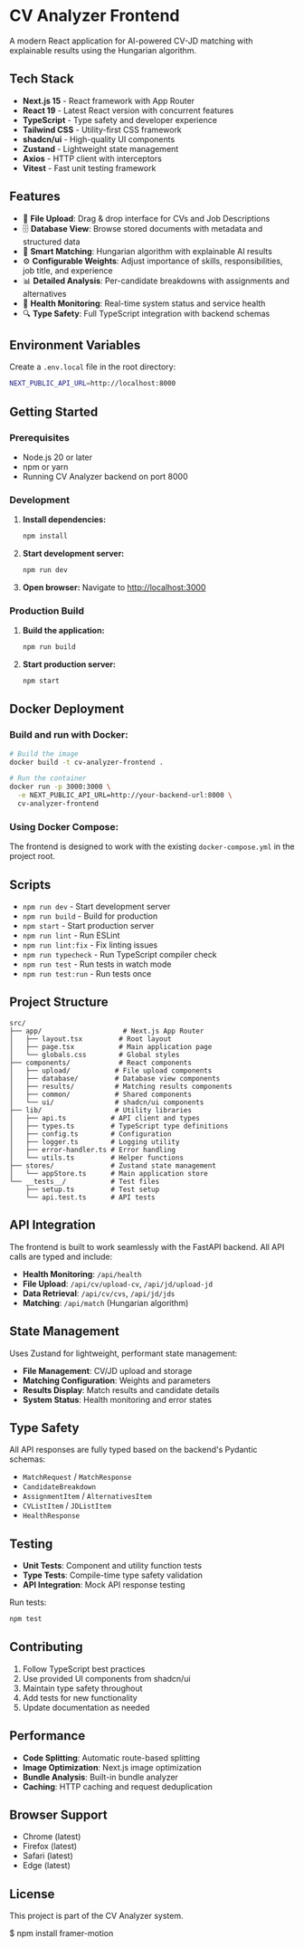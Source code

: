 # CV Analyzer Frontend

A modern React application for AI-powered CV-JD matching with explainable results using the Hungarian algorithm.

## Tech Stack

- **Next.js 15** - React framework with App Router
- **React 19** - Latest React version with concurrent features
- **TypeScript** - Type safety and developer experience
- **Tailwind CSS** - Utility-first CSS framework
- **shadcn/ui** - High-quality UI components
- **Zustand** - Lightweight state management
- **Axios** - HTTP client with interceptors
- **Vitest** - Fast unit testing framework

## Features

- 🚀 **File Upload**: Drag & drop interface for CVs and Job Descriptions
- 🗄️ **Database View**: Browse stored documents with metadata and structured data
- 🎯 **Smart Matching**: Hungarian algorithm with explainable AI results
- ⚙️ **Configurable Weights**: Adjust importance of skills, responsibilities, job title, and experience
- 📊 **Detailed Analysis**: Per-candidate breakdowns with assignments and alternatives
- 🏥 **Health Monitoring**: Real-time system status and service health
- 🔍 **Type Safety**: Full TypeScript integration with backend schemas

## Environment Variables

Create a `.env.local` file in the root directory:

```bash
NEXT_PUBLIC_API_URL=http://localhost:8000
```

## Getting Started

### Prerequisites

- Node.js 20 or later
- npm or yarn
- Running CV Analyzer backend on port 8000

### Development

1. **Install dependencies:**
   ```bash
   npm install
   ```

2. **Start development server:**
   ```bash
   npm run dev
   ```

3. **Open browser:**
   Navigate to [http://localhost:3000](http://localhost:3000)

### Production Build

1. **Build the application:**
   ```bash
   npm run build
   ```

2. **Start production server:**
   ```bash
   npm start
   ```

## Docker Deployment

### Build and run with Docker:

```bash
# Build the image
docker build -t cv-analyzer-frontend .

# Run the container
docker run -p 3000:3000 \
  -e NEXT_PUBLIC_API_URL=http://your-backend-url:8000 \
  cv-analyzer-frontend
```

### Using Docker Compose:

The frontend is designed to work with the existing `docker-compose.yml` in the project root.

## Scripts

- `npm run dev` - Start development server
- `npm run build` - Build for production
- `npm start` - Start production server
- `npm run lint` - Run ESLint
- `npm run lint:fix` - Fix linting issues
- `npm run typecheck` - Run TypeScript compiler check
- `npm run test` - Run tests in watch mode
- `npm run test:run` - Run tests once

## Project Structure

```
src/
├── app/                    # Next.js App Router
│   ├── layout.tsx         # Root layout
│   ├── page.tsx           # Main application page
│   └── globals.css        # Global styles
├── components/            # React components
│   ├── upload/           # File upload components
│   ├── database/         # Database view components
│   ├── results/          # Matching results components
│   ├── common/           # Shared components
│   └── ui/               # shadcn/ui components
├── lib/                  # Utility libraries
│   ├── api.ts           # API client and types
│   ├── types.ts         # TypeScript type definitions
│   ├── config.ts        # Configuration
│   ├── logger.ts        # Logging utility
│   ├── error-handler.ts # Error handling
│   └── utils.ts         # Helper functions
├── stores/              # Zustand state management
│   └── appStore.ts      # Main application store
└── __tests__/           # Test files
    ├── setup.ts         # Test setup
    └── api.test.ts      # API tests
```

## API Integration

The frontend is built to work seamlessly with the FastAPI backend. All API calls are typed and include:

- **Health Monitoring**: `/api/health`
- **File Upload**: `/api/cv/upload-cv`, `/api/jd/upload-jd`
- **Data Retrieval**: `/api/cv/cvs`, `/api/jd/jds`
- **Matching**: `/api/match` (Hungarian algorithm)

## State Management

Uses Zustand for lightweight, performant state management:

- **File Management**: CV/JD upload and storage
- **Matching Configuration**: Weights and parameters
- **Results Display**: Match results and candidate details
- **System Status**: Health monitoring and error states

## Type Safety

All API responses are fully typed based on the backend's Pydantic schemas:

- `MatchRequest` / `MatchResponse`
- `CandidateBreakdown`
- `AssignmentItem` / `AlternativesItem`
- `CVListItem` / `JDListItem`
- `HealthResponse`

## Testing

- **Unit Tests**: Component and utility function tests
- **Type Tests**: Compile-time type safety validation
- **API Integration**: Mock API response testing

Run tests:
```bash
npm test
```

## Contributing

1. Follow TypeScript best practices
2. Use provided UI components from shadcn/ui
3. Maintain type safety throughout
4. Add tests for new functionality
5. Update documentation as needed

## Performance

- **Code Splitting**: Automatic route-based splitting
- **Image Optimization**: Next.js image optimization
- **Bundle Analysis**: Built-in bundle analyzer
- **Caching**: HTTP caching and request deduplication

## Browser Support

- Chrome (latest)
- Firefox (latest)
- Safari (latest)
- Edge (latest)

## License

This project is part of the CV Analyzer system.


$ npm install framer-motion